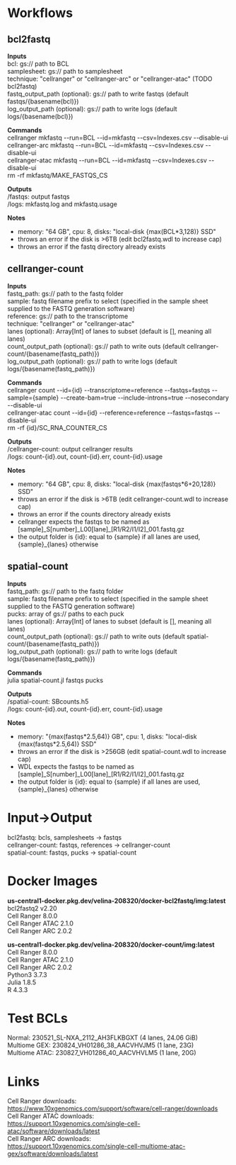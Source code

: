 Workflows
=========

bcl2fastq
---------

**Inputs**  
bcl: gs:// path to BCL  
samplesheet: gs:// path to samplesheet  
technique: "cellranger" or "cellranger-arc" or "cellranger-atac" (TODO bcl2fastq)  
fastq_output_path (optional): gs:// path to write fastqs (default fastqs/{basename(bcl)})  
log_output_path (optional): gs:// path to write logs (default logs/{basename(bcl)})

**Commands**  
cellranger mkfastq --run=BCL --id=mkfastq --csv=Indexes.csv --disable-ui  
cellranger-arc mkfastq --run=BCL --id=mkfastq --csv=Indexes.csv --disable-ui  
cellranger-atac mkfastq --run=BCL --id=mkfastq --csv=Indexes.csv --disable-ui  
rm -rf mkfastq/MAKE_FASTQS_CS  

**Outputs**  
/fastqs: output fastqs  
/logs: mkfastq.log and mkfastq.usage

**Notes**
* memory: "64 GB", cpu: 8, disks: "local-disk {max(BCL*3,128)} SSD"  
* throws an error if the disk is >6TB (edit bcl2fastq.wdl to increase cap)  
* throws an error if the fastq directory already exists

cellranger-count
----------------

**Inputs**  
fastq_path: gs:// path to the fastq folder  
sample: fastq filename prefix to select (specified in the sample sheet supplied to the FASTQ generation software)  
reference: gs:// path to the transcriptome  
technique: "cellranger" or "cellranger-atac"  
lanes (optional): Array[Int] of lanes to subset (default is [], meaning all lanes)  
count_output_path (optional): gs:// path to write outs (default cellranger-count/{basename(fastq_path)})  
log_output_path (optional): gs:// path to write logs (default logs/{basename(fastq_path)})

**Commands**  
cellranger count --id={id} --transcriptome=reference --fastqs=fastqs --sample={sample} --create-bam=true --include-introns=true --nosecondary --disable-ui  
cellranger-atac count --id={id} --reference=reference --fastqs=fastqs --disable-ui  
rm -rf {id}/SC_RNA_COUNTER_CS

**Outputs**  
/cellranger-count: output cellranger results  
/logs: count-{id}.out, count-{id}.err, count-{id}.usage  

**Notes**
* memory: "64 GB", cpu: 8, disks: "local-disk {max(fastqs\*6+20,128)} SSD"  
* throws an error if the disk is >6TB (edit cellranger-count.wdl to increase cap)
* throws an error if the counts directory already exists
* cellranger expects the fastqs to be named as [sample]\_S[number]\_L00[lane]\_[R1/R2/I1/I2]\_001.fastq.gz
* the output folder is {id}: equal to {sample} if all lanes are used, {sample}_{lanes} otherwise

spatial-count
----------------

**Inputs**  
fastq_path: gs:// path to the fastq folder  
sample: fastq filename prefix to select (specified in the sample sheet supplied to the FASTQ generation software)  
pucks: array of gs:// paths to each puck  
lanes (optional): Array[Int] of lanes to subset (default is [], meaning all lanes)  
count_output_path (optional): gs:// path to write outs (default spatial-count/{basename(fastq_path)})  
log_output_path (optional): gs:// path to write logs (default logs/{basename(fastq_path)})

**Commands**  
julia spatial-count.jl fastqs pucks  

**Outputs**  
/spatial-count: SBcounts.h5  
/logs: count-{id}.out, count-{id}.err, count-{id}.usage  

**Notes**
* memory: "{max(fastqs\*2.5,64)} GB", cpu: 1, disks: "local-disk {max(fastqs\*2.5,64)} SSD"  
* throws an error if the disk is >256GB (edit spatial-count.wdl to increase cap)
* WDL expects the fastqs to be named as [sample]\_S[number]\_L00[lane]\_[R1/R2/I1/I2]\_001.fastq.gz
* the output folder is {id}: equal to {sample} if all lanes are used, {sample}_{lanes} otherwise

Input→Output
====================
bcl2fastq: bcls, samplesheets → fastqs  
cellranger-count: fastqs, references → cellranger-count  
spatial-count: fastqs, pucks → spatial-count  

Docker Images
=============
**us-central1-docker.pkg.dev/velina-208320/docker-bcl2fastq/img:latest**  
bcl2fastq2 v2.20  
Cell Ranger 8.0.0  
Cell Ranger ATAC 2.1.0  
Cell Ranger ARC 2.0.2  

**us-central1-docker.pkg.dev/velina-208320/docker-count/img:latest**  
Cell Ranger 8.0.0  
Cell Ranger ATAC 2.1.0  
Cell Ranger ARC 2.0.2  
Python3 3.7.3  
Julia 1.8.5  
R 4.3.3

# Test BCLs
Normal: 230521_SL-NXA_2112_AH3FLKBGXT (4 lanes, 24.06 GiB)  
Multiome GEX: 230824_VH01286_38_AACVHVJM5 (1 lane, 23G)  
Multiome ATAC: 230827_VH01286_40_AACVHVLM5 (1 lane, 20G)  

Links
=====
Cell Ranger downloads:  
https://www.10xgenomics.com/support/software/cell-ranger/downloads  
Cell Ranger ATAC downloads:  
https://support.10xgenomics.com/single-cell-atac/software/downloads/latest  
Cell Ranger ARC downloads:  
https://support.10xgenomics.com/single-cell-multiome-atac-gex/software/downloads/latest  
